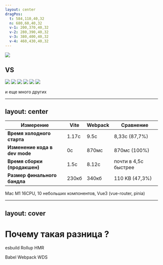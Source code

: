 ```yaml
---
layout: center
dragPos: 
  t: 584,110,40,32
  n: 680,60,40,32
  v-1: 200,370,40,32
  v-2: 280,390,40,32
  v-3: 380,400,40,32
  v-4: 460,430,40,32
---
```


<div flex="~ items-center">
  <img src="/base/vite.png" h-38 />
  <h2 ml-18 mr-26>VS</h2>
  <img src="/base/webpack.webp" :class="[$clicks >= 1 ? 'translate-y-20' : '']" h-32 />
  <img v-drag="'t'" v-click="1" v-mark.red.linethrough="{at: 3, strokeWidth: 3, iterations: 4, roughness: 1.6, maxRandomnessOffset: 10, seed: 8 }" src="/base/turbopack.svg" class="!h-24 !w-fit" />

  <img v-drag="'n'" v-click="2" src="/base/next.png" class="!h-18 !w-18" />
  <img v-drag="'v-1'" v-click="2" src="/base/vue.webp" class="!h-18 !w-17" />
  <img v-drag="'v-2'" v-click="2" src="/base/react.png" class="!h-18 !w-19" />
  <img v-drag="'v-3'" v-click="2" src="/base/svelte.png" class="!h-18 !w-14" />
  <p v-drag="'v-4'" v-click="2" text-sm whitespace-nowrap>и еще много других</p>
</div>


---
layout: center
---


| **Измерение**                 | **Vite**             | **Webpack**           | **Сравнение**           |
|------------------------------ |----------------------|-----------------------|-------------------------|
| **Время холодного старта**    |     1.17c            |   9.5c                |     8,33с (87,7%)       |
| **Изменение кода в dev mode** |     0с               |    870мс              |     870мс (100%)        |
| **Время сборки (продакшен)**  |     1.5с             |    8.12c              |  почти в 4,5с быстрее   |
| **Размер финального бандла**  |        230кб         |     340кб             |     110 KB (47,3%)      |


<span text-sm>Mac M1 16CPU, 10 небольших компонентов, Vue3 (vue-router, pinia)</span>

---
layout: cover
---

<div transition transition-500 flex="~ items-center justify-center"
  :class="$clicks > 0 && 'translate-y--50 scale-60 op80'">
  <h1 class="!text-5xl !mb-12">Почему такая разница ?</h1>
</div>

<div transition transition-500 text-xl font-semibold mt--10>
  <AlertCard v-click color="green" absolute top-58 left-30>esbuild</AlertCard>
  <AlertCard v-click color="green" absolute top-78 left-40>Rollup</AlertCard>
  <AlertCard v-click color="green" absolute top-98 left-20>HMR</AlertCard>

  <AlertCard v-click color="red" absolute top-58 right-30>Babel</AlertCard>
  <AlertCard v-click color="red" absolute top-78 right-40>Webpack</AlertCard>
  <AlertCard v-click color="red" absolute top-98 right-20>WDS</AlertCard>
</div>